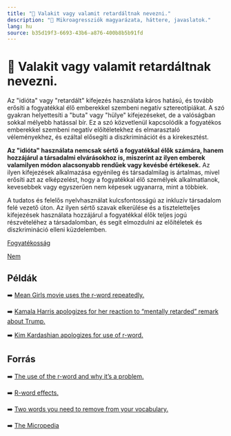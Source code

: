 ```yaml
---
title: "🚫 Valakit vagy valamit retardáltnak nevezni."
description: "🚫 Mikroagressziók magyarázata, háttere, javaslatok."
lang: hu
source: b35d19f3-6693-43b6-a876-400b8b5b91fd
---
```


<div class="wiki-content agression-title">

# 🚫 Valakit vagy valamit retardáltnak nevezni.

Az "idióta" vagy "retardált" kifejezés használata káros hatású, és tovább erősíti a fogyatékkal élő emberekkel szembeni negatív sztereotípiákat. A szó gyakran helyettesíti a "buta" vagy "hülye" kifejezéseket, de a valóságban sokkal mélyebb hatással bír. Ez a szó közvetlenül kapcsolódik a fogyatékos emberekkel szembeni negatív előítéletekhez és elmarasztaló véleményekhez, és ezáltal elősegíti a diszkriminációt és a kirekesztést.

**Az "idióta" használata nemcsak sértő a fogyatékkal élők számára, hanem hozzájárul a társadalmi elvárásokhoz is, miszerint az ilyen emberek valamilyen módon alacsonyabb rendűek vagy kevésbé értékesek.** Az ilyen kifejezések alkalmazása egyénileg és társadalmilag is ártalmas, mivel erősíti azt az elképzelést, hogy a fogyatékkal élő személyek alkalmatlanok, kevesebbek vagy egyszerűen nem képesek ugyanarra, mint a többiek.

A tudatos és felelős nyelvhasználat kulcsfontosságú az inkluzív társadalom felé vezető úton. Az ilyen sértő szavak elkerülése és a tiszteletteljes kifejezések használata hozzájárul a fogyatékkal élők teljes jogú részvételéhez a társadalomban, és segít elmozdulni az előítéletek és diszkrimináció elleni küzdelemben.


<div class="categories">

[Fogyatékosság](/#/entry?id=kor)

[Nem](/#/entry?id=nem)

</div>

## Példák

➡️ [Mean Girls movie uses the r-word repeatedly.](https://gnds1252016.wordpress.com/2016/02/01/the-display-of-disabilities-in-mean-girls/ )

➡️ [Kamala Harris apologizes for her reaction to “mentally retarded” remark about Trump.](https://www.nytimes.com/2019/09/08/us/kamala-harris-trump-apologizes.html )

➡️ [Kim Kardashian apologizes for use of r-word.](https://www.usatoday.com/story/life/people/2018/11/01/kim-kardashian-west-sorry-using-derogatory-term-over-costume/1851859002/)

## Forrás

➡️ [The use of the r-word and why it’s a problem.](https://www.bu.edu/wheelock/the-use-of-the-r-word-and-why-its-a-problem/)

➡️ [R-word effects.]( https://www.spreadtheword.global/resource-archive/r-word-effects)

➡️ [Two words you need to remove from your vocabulary.](https://www.aruma.com.au/about-us/blog/two-words-you-need-to-remove-from-your-vocabulary)

➡️ [The Micropedia](https://www.themicropedia.org/)


</div>
